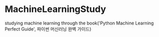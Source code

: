 # MachineLearningStudy
studying machine learning through the book('Python Machine Learning Perfect Guide', 파이썬 머신러닝 완벽 가이드)
